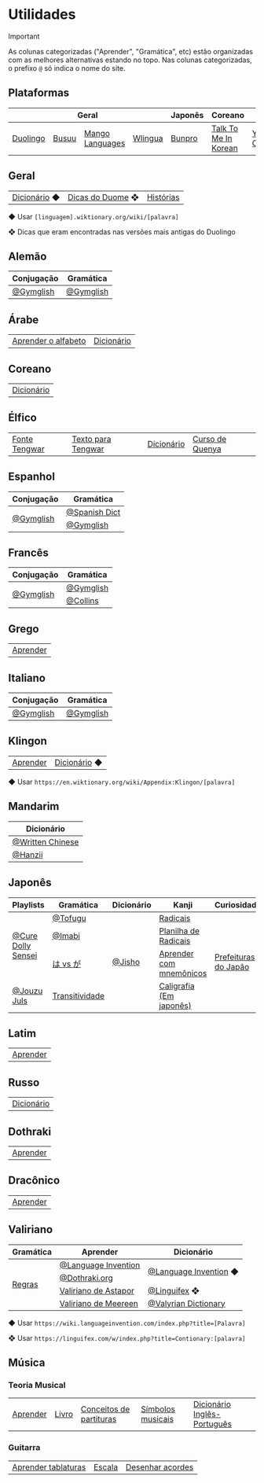 # Utilidades

> [!IMPORTANT]
> As colunas categorizadas ("Aprender", "Gramática", etc) estão organizadas com as melhores alternativas estando no topo.
> Nas colunas categorizadas, o prefixo `@` só indica o nome do site.

## Plataformas

<table>
	<thead>
		<tr>
			<th colspan="4">Geral</th>
			<th>Japonês</th>
			<th>Coreano</th>
			<th colspan="2">Chinês</th>
		</tr>
	</thead>
	<tr>
		<td><a href="https://duolingo.com">Duolingo</a></td>
		<td><a href="https://busuu.com">Busuu</a></td>
		<td><a href="https://mangolanguages.com">Mango Languages</a></td>
		<td><a href="https://wlingua.com/pt/">Wlingua</a></td>
		<td><a href="https://bunpro.jp">Bunpro</a></td>
		<td><a href="https://courses.talktomeinkorean.com/">Talk To Me In Korean</a></td>
		<td><a href="https://yoyochinese.com/">YoYo Chinese</a></td>
		<td><a href="https://chinesefor.us/">Chinese For Us</a></td>
	</tr>
</table>

## Geral

<table>
	<tr>
		<td><a href="https://wiktionary.org/wiki">Dicionário</a> ◆</td>
		<td><a href="duome.eu/tips">Dicas do Duome</a> ❖</td>
		<td><a href="https://www.fabulang.com/pt-br">Histórias</a></td>
	</tr>
</table>

◆ Usar `[linguagem].wiktionary.org/wiki/[palavra]`

❖ Dicas que eram encontradas nas versões mais antigas do Duolingo

## Alemão

<table>
	<thead>
		<th>Conjugação</th>
		<th>Gramática</th>
	</thead>
	<tr>
		<td><a href="https://www.gymglish.com/en/conjugation/german">@Gymglish</a></td>
		<td><a href="https://www.gymglish.com/en/wunderbla/german-grammar">@Gymglish</a></td>
	</tr>
</table>

## Árabe

<table>
	<tr>
		<td><a href="https://www.learnarabiconline.com/arabic-alphabet/">Aprender o alfabeto</a></td>
		<td><a href="https://www.arabicstudentsdictionary.com/">Dicionário</a></td>
	</tr>
</table>

## Coreano

<table>
	<tr>
		<td><a href="https://korean.dict.naver.com/koendict">Dicionário</a></td>
	</tr>
</table>

## Élfico

<table>
	<tr>
		<td><a href="https://www.cdnfonts.com/tengwar-annatar.font">Fonte Tengwar</a></td>
		<td><a href="https://www.tecendil.com">Texto para Tengwar</a></td>
		<td><a href="https://www.elfdict.com/">Dicionário</a></td>
		<td><a href="https://eldamo.org/intro-quenya/index.html">Curso de Quenya</a></td>
	</tr>
</table>

## Espanhol

<table>
	<thead>
		<th>Conjugação</th>
		<th>Gramática</th>
	</thead>
	<tr>
		<td rowspan="2"><a href="https://www.gymglish.com/en/conjugation/spanish">@Gymglish</a></td>
		<td><a href="https://www.spanishdict.com/guide">@Spanish Dict</a></td>
	</tr>
	<tr>
		<td><a href="https://www.gymglish.com/en/hotel-borbollon/spanish-grammar">@Gymglish</a></td>
	</tr>
</table>

## Francês

<table>
	<thead>
		<th>Conjugação</th>
		<th>Gramática</th>
	</thead>
	<tr>
		<td rowspan="2"><a href="https://www.gymglish.com/en/conjugation/french">@Gymglish</a></td>
		<td><a href="https://www.gymglish.com/en/frantastique/french-grammar">@Gymglish</a></td>
	</tr>
	<tr>
		<td><a href="https://grammar.collinsdictionary.com/french-easy-learning">@Collins</a></td>
	</tr>
</table>

## Grego

<table>
	<tr>
		<td><a href="https://learningreek.com/greek-language/">Aprender</a></td>
	</tr>
</table>

## Italiano

<table>
	<thead>
		<th>Conjugação</th>
		<th>Gramática</th>
	</thead>
	<tr>
		<td><a href="https://www.gymglish.com/en/conjugation/italian">@Gymglish</a></td>
		<td><a href="https://www.gymglish.com/en/saga-baldoria/italian-grammar">@Gymglish</a></td>
	</tr>
</table>

## Klingon

<table>
	<tr>
		<td><a href="https://klingon.wiki">Aprender</a></td>
		<td><a href="https://en.wiktionary.org/wiki/Appendix:Klingon/">Dicionário</a> ◆</td>
	</tr>
</table>

◆ Usar `https://en.wiktionary.org/wiki/Appendix:Klingon/[palavra]`

## Mandarim

<table>
	<thead>
		<th>Dicionário</th>
	</thead>
	<tr>
		<td><a href="https://dictionary.writtenchinese.com/">@Written Chinese</a></td>
	</tr>
	<tr>
		<td><a href="https://hanzii.net">@Hanzii</a></td>
	</tr>
</table>

## Japonês

<table>
	<thead>
		<th>Playlists</th>
		<th>Gramática</th>
		<th>Dicionário</th>
		<th>Kanji</th>
		<th>Curiosidades</th>
	</thead>
	<tr>
		<td rowspan="3"><a href="https://www.youtube.com/playlist?list=PLg9uYxuZf8x_A-vcqqyOFZu06WlhnypWj">@Cure Dolly Sensei</a></td>
		<td><a href="https://www.tofugu.com/japanese-grammar/">@Tofugu</a></td>
		<td rowspan="4"><a href="https://jisho.org/">@Jisho</a></td>
		<td><a href="https://kanjialive.com/214-traditional-kanji-radicals">Radicais</a></td>
		<td rowspan="4"><a href="https://thejapanesepage.com/prefectures-of-japan/">Prefeituras do Japão</a></td>
	</tr>
	<tr>
		<td><a href="https://imabi.org/">@Imabi</a></td>
		<td><a href="https://docs.google.com/spreadsheets/d/1PDY4D8TPz7b-KEFVMyV-uyrEVteopqs6hFoFERfXY-4/edit#gid=1180165444">Planilha de Radicais</a></td>
	</tr>
	<tr>
		<td><a href="https://8020japanese.com/wa-vs-ga/">は vs が</a></td>
		<td><a href="https://www.kanjidamage.com/">Aprender com mnemônicos</a></td>
	</tr>
	<tr>
		<td rowspan="2"><a href="https://www.youtube.com/playlist?list=PLAaPL96Q8dWHx4H0WxdXLZlu7-DdbszsV">@Jouzu Juls</a></td>
		<td><a href="https://www.mlcjapanese.co.jp/Download/ViVt.pdf">Transitividade</a></td>
		<td><a href="https://shodo-kanji.com/archive/index-a.html">Caligrafia (Em japonês)</a></td>
	</tr>
</table>

## Latim

<table>
	<tr>
		<td><a href="https://www.nationalarchives.gov.uk/latin/">Aprender</a></td>
	</tr>
</table>

## Russo

<table>
	<tr>
		<td><a href="https://en.openrussian.org/">Dicionário</a></td>
	</tr>
</table>

## Dothraki

<table>
	<tr>
		<td><a href="https://wiki.languageinvention.com/index.php?title=Dothraki_language">Aprender</a></td>
	</tr>
</table>

## Dracônico

<table>
	<tr>
		<td><a href="https://www.thuum.org/learn/">Aprender</a></td>
	</tr>
</table>

## Valiriano

<table>
	<thead>
		<th>Gramática</th>
		<th>Aprender</th>
		<th>Dicionário</th>
	</thead>
	<tr>
		<td rowspan="4"><a href="https://docs.google.com/document/d/1sJ7us1CwhyZAcG1zJ61OLeOAL8t22FsLMO4FlrsPqP0/edit">Regras</a></td>
		<td><a href="https://wiki.languageinvention.com/index.php?title=High_Valyrian_language">@Language Invention</a></td>
		<td rowspan="2"><a href="https://wiki.languageinvention.com/">@Language Invention</a> ◆</td>
	</tr>
	<tr>
		<td><a href="https://web.archive.org/web/20220322023216/https://wiki.dothraki.org/Learning_High_Valyrian">@Dothraki.org</a></td>
	</tr>
	<tr>
		<td><a href="https://wiki.languageinvention.com/index.php?title=Astapori_Valyrian_language">Valiriano de Astapor</a></td>
		<td><a href="https://linguifex.com/">@Linguifex</a> ❖</td>
	</tr>
	<tr>
		<td><a href="https://wiki.languageinvention.com/index.php?title=Meereenese_Valyrian_language">Valiriano de Meereen</a></td>
		<td><a href="valyrian-dictionary.com">@Valyrian Dictionary</a></td>
	</tr>
</table>

◆ Usar `https://wiki.languageinvention.com/index.php?title=[Palavra]`

❖ Usar `https://linguifex.com/w/index.php?title=Contionary:[palavra]`

## Música

### Teoria Musical

<table>
	<tr>
		<td><a href="https://www.musictheory.net/lessons">Aprender</a></td>
		<td><a href="https://milnepublishing.geneseo.edu/fundamentals-function-form/">Livro</a></td>
		<td><a href="https://musica.ufma.br/bordini/ext/unidades/unidade_01a.html">Conceitos de partituras</a></td>
		<td><a href="https://commons.wikimedia.org/wiki/Musical_notation">Símbolos musicais</a></td>
		<td><a href="https://www.meloteca.com/dicionario-de-musica-ingles-portugues/">Dicionário Inglês-Português</a></td>
	</tr>
</table>

### Guitarra

<table>
	<tr>
		<td><a href="https://www.pickupmusic.com/blog/the-ultimate-guide-to-reading-guitar-tab">Aprender tablaturas</a></td>
		<td><a href="https://www.guitarscale.org/all-scales.html">Escala</a></td>
		<td><a href="https://chordpic.com/pt">Desenhar acordes</a></td>
	</tr>
</table>
